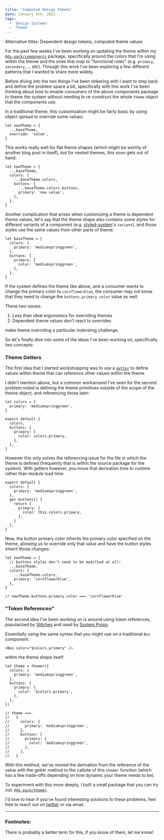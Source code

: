 ```yaml
---
title: 'Computed Design Tokens'
date: January 9th, 2021
tags:
  - 'Design Systems'
  - 'Theme'
---
```


<Text mt="$3" fontSize="$0" color="$gray400">Alternative titles: Dependent
design tokens, computed theme values</Text>

For the past few weeks I've been working on updating the theme within my
[`@ds-pack/components`](https://github.com/ds-pack/components) package,
specifically around the colors that I'm using within the theme and the ones that
map to "functional roles" (e.g. `primary`, `secondary`, ... etc). Through this
work I've been exploring a few different patterns that I wanted to share more
widely.

Before diving into the two things I've been tinkering with I want to step back
and define the problem space a bit, specifically with this work I've been
thinking about how to enable consumers of the above components package to theme
the system without needing to re-construct the whole `theme` object that the
components use.

In a traditional theme, this customization might be fairly basic by using object
spread to override some values:

```tsx
let newTheme = {
  ...baseTheme,
  override: 'value',
}
```

This works really well for flat theme shapes (which might be worthy of another
blog post in itself), but for nested themes, this soon gets out of hand:

```tsx
let newTheme = {
  ...baseTheme,
  colors: {
    ...baseTheme.colors,
    buttons: {
      ...baseTheme.colors.buttons,
      primary: 'new value',
    },
  },
}
```

Another complication that arises when customizing a theme is dependent theme
values, let's say that the theme shape also contains some styles for different
variants of a component (e.g. [styled-system](https://styled-system.com/)'s
`variant`), and those styles use the same values from other parts of theme:

```tsx
let baseTheme = {
  colors: {
    primary: 'mediumspringgreen',
  },
  buttons: {
    primary: {
      color: 'mediumspringgreen',
    },
  },
}
```

If the system defines the theme like above, and a consumer wants to change the
primary color to `cornflowerblue`, the consumer may not know that they need to
change the `buttons.primary.color` value as well.

These two issues:

1. Less than ideal ergonomics for overriding themes
2. Dependent theme values don't react to overrides

make theme overriding a particular indersting challenge.

So let's finally dive into some of the ideas I've been working on, specifically
two concepts:

### Theme Getters

The first idea that I started workshopping was to use a
[`getter`](https://developer.mozilla.org/en-US/docs/Web/JavaScript/Reference/Functions/get)
to define values within theme that can reference other values within the theme.

I didn't mention above, but a common workaround I've seen for the second problem
noted is defining the theme primitives outside of the scope of the theme object,
and referencing those later:

```tsx
let colors = {
  primary: 'mediumspringgreen',
}

export default {
  colors,
  buttons: {
    primary: {
      color: colors.primary,
    },
  },
}
```

However this only solves the referencing issue for the file in which the theme
is defined (frequently that is within the source package for the system). With
getters however, you move that derivation time to runtime rather than module
load time:

```tsx
export default {
  colors: {
    primary: 'mediumspringgreen',
  },
  get buttons() {
    return {
      primary: {
        color: this.colors.primary,
      },
    }
  },
}
```

Now, the button primary color inherits the primary color specified on the theme,
allowing us to override only that value and have the button styles inherit those
changes:

```tsx
let newTheme = {
  // buttons styles don't need to be modified at all!
  ...baseTheme,
  colors: {
    ...baseTheme.colors,
    primary: 'cornflowerblue',
  },
}

// newTheme.buttons.primary.color === 'cornflowerblue'
```

### "Token References"

The second idea I've been working on is around using token
references<Ref id="1" />, popularized by [Stitches](https://stitches.dev/) and
used by [System Props](http://system-props.com/).

Essentially using the same syntax that you might use on a traditional `Box`
component:

```tsx
<Box color="$colors.primary" />
```

within the theme shape itself:

```tsx
let theme = themer({
  colors: {
    primary: 'mediumspringgreen',
  },
  buttons: {
    primary: {
      color: '$colors.primary',
    },
  },
})

// theme ===
//   {
//     colors: {
//       primary: 'mediumspringgreen',
//     },
//     buttons: {
//       primary: {
//         color: 'mediumspringgreen',
//       },
//     },
//   }
```

With this method, we've moved the derivation from the reference of the value
with the getter method to the callsite of this `themer` function (which has a
few trade-offs depending on how dynamic your theme needs to be).

To experiment with this more deeply, I built a small package that you can try
out: [`@ds-pack/themer`](https://github.com/ds-pack/themer).

<!-- prettier-ignore -->
I'd love to hear if you've found interesting solutions to these problems, feel
free to reach out on [twitter](https://twitter.com/immatthamlin) or via <ExternalLink href="mailto:matthewjameshamlin@gmail.com?subject=Computed Theme">email</ExternalLink>.

<Spacer />

---

<Spacer />

### Footnotes:

<Footnote id="1">There is probably a better term for this, if you know of them,
let me know!</Footnote>
